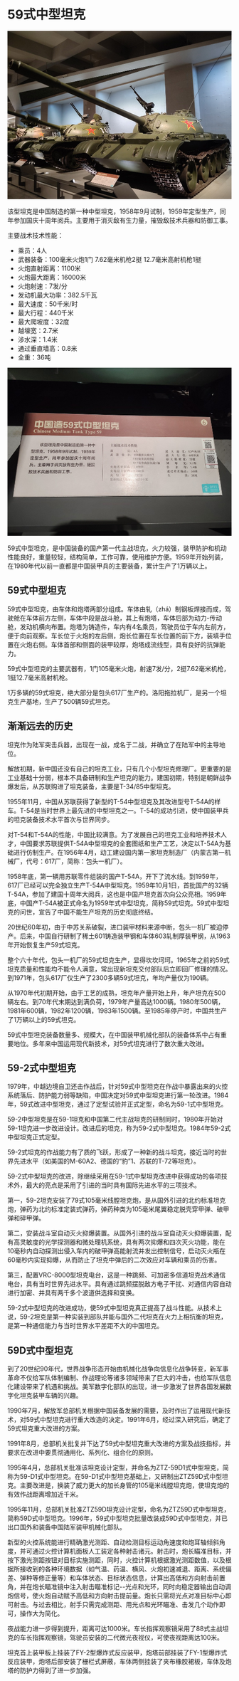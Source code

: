 # 59式中型坦克

![](./images/Chinese-Medium-Tank-Type-59-2.jpg)

该型坦克是中国制造的第一种中型坦克，1958年9月试制，1959年定型生产，同年参加国庆十周年阅兵。主要用于消灭敌有生力量，摧毁敌技术兵器和防御工事。

主要战术技术性能：

- 乘员：4人
- 武器装备：100毫米火炮1门  7.62毫米机枪2挺  12.7毫米高射机枪1挺
- 火炮直射距离：1100米
- 火炮最大距离：16000米
- 火炮射速：7发/分
- 发动机最大功率：382.5千瓦
- 最大速度：50千米/时
- 最大行程：440千米
- 最大爬坡度：32度
- 越壕宽：2.7米
- 涉水深：1.4米
- 通过垂直墙高：0.8米
- 全重：36吨

![](./images/Chinese-Medium-Tank-Type-59-1.jpg)

59式中型坦克，是中国装备的国产第一代主战坦克，火力较强，装甲防护和机动性能良好，重量较轻，结构简单，工作可靠，使用维护方便。1959年开始列装，在1980年代以前一直都是中国装甲兵的主要装备，累计生产了1万辆以上。

## 59式中型坦克

59式中型坦克，由车体和炮塔两部分组成。车体由轧（zhá）制钢板焊接而成，驾驶舱在车体前方左侧，车体中段是战斗舱，其上有炮塔，车体后部为动力-传动舱，发动机横向布置。炮塔为铸造件，车内有4名乘员，驾驶员位于车内左前方，便于向前观察。车长位于火炮的左后侧，炮长位置在车长位置的前下方，装填手位置在火炮右侧。车体首部和侧面的装甲较厚，炮塔成流线型，具有良好的抗弹能力。

59式中型坦克的主要武器有，1门105毫米火炮，射速7发/分，2挺7.62毫米机枪，1挺12.7毫米高射机枪。

1万多辆的59式坦克，绝大部分是包头617厂生产的。洛阳拖拉机厂，是另一个坦克生产基地，生产了500辆59式坦克。

## 渐渐远去的历史

坦克作为陆军突击兵器，出现在一战，成名于二战，并确立了在陆军中的主导地位。

解放初期，新中国还没有自己的坦克工业，只有几个小型坦克修理厂。更重要的是工业基础十分弱，根本不具备研制和生产坦克的能力。建国初期，特别是朝鲜战争爆发后，从苏联购进了坦克装备，主要是T-34/85中型坦克。

1955年11月，中国从苏联获得了新型的T-54中型坦克及其改进型号T-54A的样车。T-54是当时世界上最先进的中型坦克之一。T-54的成功引进，使中国装甲兵的坦克装备技术水平首次与世界同步。

对T-54和T-54A的性能，中国比较满意。为了发展自己的坦克工业和培养技术人才，中国要求苏联提供T-54A中型坦克的全套图纸和生产工艺，决定以T-54A为基础进行仿制生产。在1956年4月，动工建设国内第一家坦克制造厂（内蒙古第一机械厂，代号：617厂，简称：包头一机厂）。

1958年底，第一辆用苏联零件组装的国产T-54A，开下了流水线。到1959年，617厂已经可以完全独立生产T-54A中型坦克。1959年10月1日，首批国产的32辆T-54A，参加了建国十周年大阅兵，这也是中国产坦克首次向公众亮相。1959年底，中国产T-54A被正式命名为1959年式中型坦克，简称59式坦克。59式中型坦克的问世，宣告了中国不能生产坦克的历史彻底终结。

20世纪60年初，由于中苏关系破裂，进口装甲材料来源中断，包头一机厂被迫停产。后来，中国自行研制了稀土601铸造装甲钢和车体603轧制厚装甲钢，从1963年开始恢复生产59式坦克。

整个六十年代，包头一机厂的59式坦克生产，显得坎坎坷坷。1965年之前的59式坦克质量和性能均不能令人满意，常出现新坦克交付部队后立即回厂修理的情况。到1971年，包头617厂仅生产了2300多辆59式坦克，年均产量仅为190辆。

从1970年代初期开始，由于工艺的成熟，坦克年产量开始上升，年产坦克在500辆左右。到70年代末期达到满负荷，1979年产量高达1000辆。1980年500辆，1981年600辆，1982年1200辆，1983年1500辆。至1985年停产时，中国共生产了1万辆以上的59式坦克。

59式中型坦克装备数量多、规模大，在中国装甲机械化部队的装备体系中占有重要地位。多年来中国运用现代新技术，对59式坦克进行了数次重大改进。

## 59-2式中型坦克

1979年，中越边境自卫还击作战后，针对59式中型坦克在作战中暴露出来的火控系统落后、防护能力弱等缺陷，中国决定对59式中型坦克进行第一轮改进。1984年，59式改进中型坦克，通过了定型试验并正式定型，命名为59-1式中型坦克。

59-2中型坦克是在59-1坦克和中国第二代主战坦克的研制同时，1980年开始对59-1坦克进一步改进设计。改进后的坦克，称为59-2式中型坦克。1984年59-2式中型坦克正式定型。

59-2式坦克的作战能力有了质的飞跃，形成了一种新的战斗坦克，接近当时的世界先进水平（如美国的M-60A2、德国的“豹”1、苏联的T-72等坦克）。

59-2式中型坦克的改进，除继续采用在59-1式中型坦克改进中获得成功的各项技术外，最大的亮点是采用了引进的当时具有国际先进水平的三项技术。

第一，59-2坦克安装了79式105毫米线膛坦克炮，是从国外引进的北约标准坦克炮，弹药为北约标准定装式弹药，弹药种类为105毫米尾翼稳定脱壳穿甲弹、破甲弹和碎甲弹。

第二，安装战斗室自动灭火抑爆装置。从国外引进的战斗室自动灭火抑爆装置，配有高灵敏度的光学探测器和微处理机系统，具有两次抑爆和四次灭火功能，能在10毫秒内自动探测出侵入车内的破甲弹高能射流并发出控制信号，启动灭火瓶在60毫秒内实现抑爆，从而防止了坦克中弹后的二次效应对车辆和乘员的伤害。

第三，配置VRC-8000型坦克电台，这是一种跳频、可加密多信道坦克战术通信电台，具有当时世界先进水平。具有通过跳频摆脱敌方电子干扰、对通信内容自动进行加密、并具有两千多个波道供选择和变换。

59-2式中型坦克的改进成功，使59式中型坦克真正提高了战斗性能。从技术上说，59-2坦克是第一种实装到部队并能与国外二代坦克在火力上相抗衡的坦克，是第一种通信能力与当时世界水平差距不大的中国坦克。

## 59D式中型坦克

到了20世纪90年代，世界战争形态开始由机械化战争向信息化战争转变，新军事革命不仅给军队体制编制、作战理论等诸多领域带来了巨大的冲击，也给军队信息化建设带来了机遇和挑战。美军数字化部队的出现，进一步激发了世界各国发展数字化坦克装甲车辆的兴趣。

1990年7月，解放军总部机关根据中国装备发展的需要，及时作出了运用现代新技术，对59式中型坦克进行重大改造的决定。1991年6月，经过深入研究后，确定了59式坦克重大改进的方案。

1991年8月，总部机关批复并下达了59式中型坦克重大改进的方案及战技指标，并要求在改进中要贯彻通用化、系列化、组合化的原则。

1995年4月，总部机关批准该坦克设计定型，并命名为ZTZ-59D1式中型坦克，简称为59-D1式中型坦克。在59-D1式中型坦克基础上，又研制出ZTZ59D式中型坦克。主要改进是，换装了威力更大的加长身管的105毫米线膛坦克炮，使坦克炮的有效作战距离增加近千米。

1995年11月，总部机关批准ZTZ59D坦克设计定型，命名为ZTZ59D式中型坦克，简称59D式中型坦克。1996年，59式中型坦克批量改装成59D式中型坦克，并已出口国外和装备中国陆军装甲机械化部队。

新型的火控系统能进行精确激光测距、自动检测目标运动角速度和炮耳轴倾斜角度，并可通过火控计算机面板人工装定各种射击诸元。射击时，炮长瞄准目标，并按下激光测距按钮对目标实施测距，同时，火控计算机根据激光测距数值，以及根据所接收到的各种环境数据（如气温、药温、横风、火炮初速减退、距离、系统偏差、弹种等修正量等）和车体状态、目标状态信息，计算出高低和方向射击前置角，并在炮长瞄准镜中注入射击瞄准标记--光点和光环，同时向稳定器输出自动调炮信号，使火炮自动赋予高低和方向射击提前量。炮长只需将光点对准目标中心即可射击。与过去相比，射手只需完成测距、用光点和光环瞄准、击发几个动作即可，操作大为简化。

夜战能力进一步得到提升，距离可达1000米。车长指挥观察镜采用了88式主战坦克的车长指挥观察镜，驾驶员安装的二代微光夜视仪，可使夜视距离达100米。

坦克首上装甲板上挂装了FY-2型爆炸式反应装甲，炮塔前部挂装了FY-1型爆炸式反应装甲，炮塔后部安装了栅栏式屏蔽，车体两侧挂装了夹布橡胶裙板，车体及炮塔的防护力得到了进一步加强。